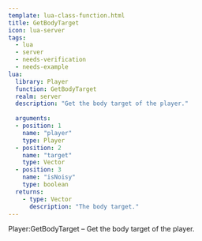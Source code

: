 ```yaml
---
template: lua-class-function.html
title: GetBodyTarget
icon: lua-server
tags:
  - lua
  - server
  - needs-verification
  - needs-example
lua:
  library: Player
  function: GetBodyTarget
  realm: server
  description: "Get the body target of the player."
  
  arguments:
  - position: 1
    name: "player"
    type: Player
  - position: 2
    name: "target"
    type: Vector
  - position: 3
    name: "isNoisy"
    type: boolean
  returns:
    - type: Vector
      description: "The body target."
---
```


<div class="lua__search__keywords">
Player:GetBodyTarget &#x2013; Get the body target of the player.
</div>
